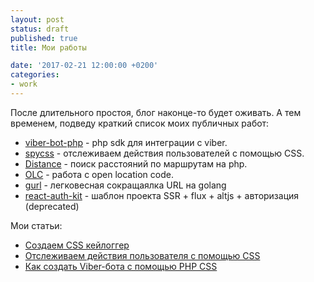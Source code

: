 ```yaml
---
layout: post
status: draft
published: true
title: Мои работы

date: '2017-02-21 12:00:00 +0200'
categories:
- work
---
```


После длительного простоя, блог наконце-то будет оживать. А тем временем,
подведу краткий список моих публичных работ:

+ [viber-bot-php](https://github.com/Bogdaan/viber-bot-php) - php sdk для интеграции с viber.
+ [spycss](https://github.com/Bogdaan/spycss) - отслеживаем действия пользователей с помощью CSS.
+ [Distance](https://github.com/Bogdaan/Distance) - поиск расстояний по маршрутам на php.
+ [OLC](https://github.com/Bogdaan/open-location-code) - работа с open location code.
+ [gurl](https://github.com/Bogdaan/gurl) - легковесная сокращаялка URL на golang
+ [react-auth-kit](https://github.com/Bogdaan/react-auth-kit) - шаблон проекта SSR + flux + altjs + авторизация (deprecated)

Мои статьи:

+ [Создаем CSS кейлоггер](https://habrahabr.ru/post/348210/)
+ [Отслеживаем действия пользователя с помощью CSS](https://habrahabr.ru/post/348196/)
+ [Как создать Viber-бота с помощью PHP CSS](https://habrahabr.ru/post/321246/)
